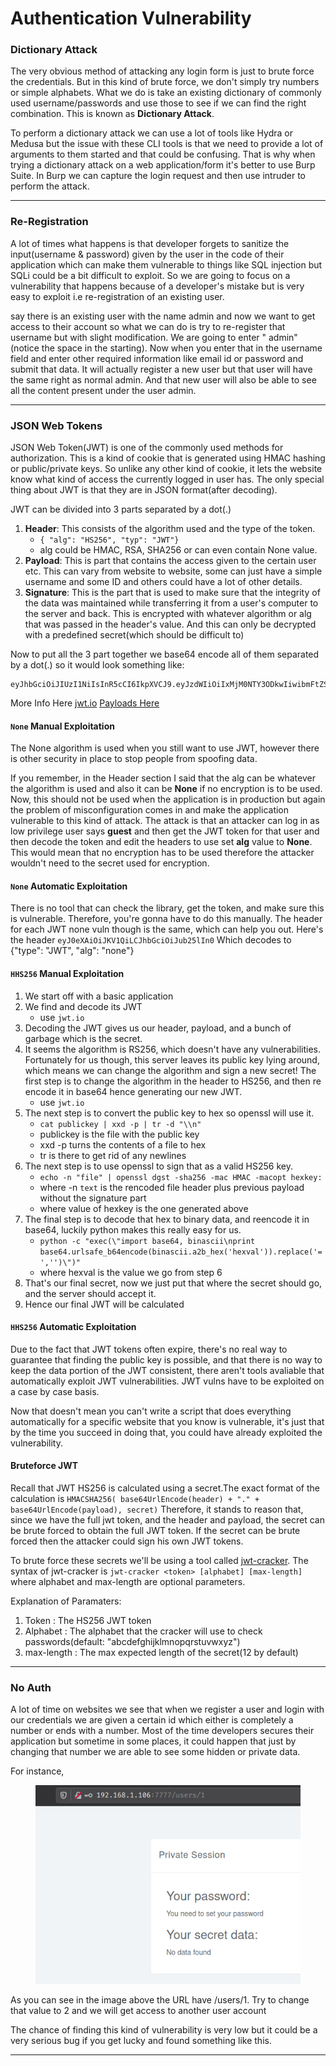 # Authentication Vulnerability

### Dictionary Attack

The very obvious method of attacking any login form is just to brute force the credentials. But in this kind of brute force, we don't simply try numbers or simple alphabets. What we do is take an existing dictionary of commonly used username/passwords and use those to see if we can find the right combination. This is known as **Dictionary Attack**.

To perform a dictionary attack we can use a lot of tools like Hydra or Medusa but the issue with these CLI tools is that we need to provide a lot of arguments to them started and that could be confusing. That is why when trying a dictionary attack on a web application/form it's better to use Burp Suite. In Burp we can capture the login request and then use intruder to perform the attack.

***

### Re-Registration

A lot of times what happens is that developer forgets to sanitize the input(username & password) given by the user in the code of their application which can make them vulnerable to things like SQL injection but SQLi could be a bit difficult to exploit. So we are going to focus on a vulnerability that happens because of a developer's mistake but is very easy to exploit i.e re-registration of an existing user.

say there is an existing user with the name admin and now we want to get access to their account so what we can do is try to re-register that username but with slight modification. We are going to enter " admin"(notice the space in the starting). Now when you enter that in the username field and enter other required information like email id or password and submit that data. It will actually register a new user but that user will have the same right as normal admin. And that new user will also be able to see all the content present under the user admin.

***

### JSON Web Tokens

JSON Web Token(JWT) is one of the commonly used methods for authorization. This is a kind of cookie that is generated using HMAC hashing or public/private keys. So unlike any other kind of cookie, it lets the website know what kind of access the currently logged in user has. The only special thing about JWT is that they are in JSON format(after decoding).

JWT can be divided into 3 parts separated by a dot(.)

1. **Header**: This consists of the algorithm used and the type of the token.
   * `{ "alg": "HS256", "typ": "JWT"}`
   * alg could be HMAC, RSA, SHA256 or can even contain None value.
2. **Payload**: This is part that contains the access given to the certain user etc. This can vary from website to website, some can just have a simple username and some ID and others could have a lot of other details.
3. **Signature**: This is the part that is used to make sure that the integrity of the data was maintained while transferring it from a user's computer to the server and back. This is encrypted with whatever algorithm or alg that was passed in the header's value. And this can only be decrypted with a predefined secret(which should be difficult to)

Now to put all the 3 part together we base64 encode all of them separated by a dot(.) so it would look something like:

```
eyJhbGciOiJIUzI1NiIsInR5cCI6IkpXVCJ9.eyJzdWIiOiIxMjM0NTY3ODkwIiwibmFtZSI6IkpvaG4gRG9lIiwiaWF0IjoxNTE2MjM5MDIyfQ.SflKxwRJSMeKKF2QT4fwpMeJf36POk6yJV_adQssw5c
```

More Info Here [jwt.io](https://jwt.io/#debugger-io) [Payloads Here](https://github.com/swisskyrepo/PayloadsAllTheThings/tree/master/JSON%20Web%20Token)

#### `None` Manual Exploitation

The None algorithm is used when you still want to use JWT, however there is other security in place to stop people from spoofing data.

If you remember, in the Header section I said that the alg can be whatever the algorithm is used and also it can be **None** if no encryption is to be used. Now, this should not be used when the application is in production but again the problem of misconfiguration comes in and make the application vulnerable to this kind of attack. The attack is that an attacker can log in as low privilege user says **guest** and then get the JWT token for that user and then decode the token and edit the headers to use set **alg** value to **None**. This would mean that no encryption has to be used therefore the attacker wouldn't need to the secret used for encryption.

#### `None` Automatic Exploitation

There is no tool that can check the library, get the token, and make sure this is vulnerable. Therefore, you're gonna have to do this manually. The header for each JWT none vuln though is the same, which can help you out. Here's the header `eyJ0eXAiOiJKV1QiLCJhbGciOiJub25lIn0` Which decodes to {"type": "JWT", "alg": "none"}

#### `HHS256` Manual Exploitation

1. We start off with a basic application
2. We find and decode its JWT
   * use `jwt.io`
3. Decoding the JWT gives us our header, payload, and a bunch of garbage which is the secret.
4. It seems the algorithm is RS256, which doesn't have any vulnerabilities. Fortunately for us though, this server leaves its public key lying around, which means we can change the algorithm and sign a new secret! The first step is to change the algorithm in the header to HS256, and then re encode it in base64 hence generating our new JWT.
   * use `jwt.io`
5. The next step is to convert the public key to hex so openssl will use it.
   * `cat publickey | xxd -p | tr -d "\\n"`
   * publickey is the file with the public key
   * xxd -p turns the contents of a file to hex
   * tr is there to get rid of any newlines
6. The next step is to use openssl to sign that as a valid HS256 key.
   * `echo -n "file" | openssl dgst -sha256 -mac HMAC -macopt hexkey:`
   * where -n `text` is the rencoded file header plus previous payload without the signature part
   * where value of hexkey is the one generated above
7. The final step is to decode that hex to binary data, and reencode it in base64, luckily python makes this really easy for us.
   * `python -c "exec(\"import base64, binascii\nprint base64.urlsafe_b64encode(binascii.a2b_hex('hexval')).replace('=','')\")"`
   * where hexval is the value we go from step 6
8. That's our final secret, now we just put that where the secret should go, and the server should accept it.
9. Hence our final JWT will be calculated

#### `HHS256` Automatic Exploitation

Due to the fact that JWT tokens often expire, there's no real way to guarantee that finding the public key is possible, and that there is no way to keep the data portion of the JWT consistent, there aren't tools avaliable that automatically exploit JWT vulnerabilities. JWT vulns have to be exploited on a case by case basis.

Now that doesn't mean you can't write a script that does everything automatically for a specific website that you know is vulnerable, it's just that by the time you succeed in doing that, you could have already exploited the vulnerability.

#### Bruteforce JWT

Recall that JWT HS256 is calculated using a secret.The exact format of the calculation is `HMACSHA256( base64UrlEncode(header) + "." + base64UrlEncode(payload), secret)` Therefore, it stands to reason that, since we have the full jwt token, and the header and payload, the secret can be brute forced to obtain the full JWT token. If the secret can be brute forced then the attacker could sign his own JWT tokens.

To brute force these secrets we'll be using a tool called [jwt-cracker](https://github.com/lmammino/jwt-cracker). The syntax of jwt-cracker is `jwt-cracker <token> [alphabet] [max-length]` where alphabet and max-length are optional parameters.

Explanation of Paramaters:

1. Token : The HS256 JWT token
2. Alphabet : The alphabet that the cracker will use to check passwords(default: "abcdefghijklmnopqrstuvwxyz")
3. max-length : The max expected length of the secret(12 by default)

***

### No Auth

A lot of time on websites we see that when we register a user and login with our credentials we are given a certain id which either is completely a number or ends with a number. Most of the time developers secures their application but sometime in some places, it could happen that just by changing that number we are able to see some hidden or private data.

For instance, &#x20;

<figure><img src="../../../../../../.gitbook/assets/image (90).png" alt=""><figcaption></figcaption></figure>

As you can see in the image above the URL have /users/1. Try to change that value to 2 and we will get access to another user account

The chance of finding this kind of vulnerability is very low but it could be a very serious bug if you get lucky and found something like this.

***
